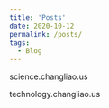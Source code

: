 ```yaml
---
title: 'Posts'
date: 2020-10-12
permalink: /posts/
tags:
  - Blog
---
```



science.changliao.us

technology.changliao.us